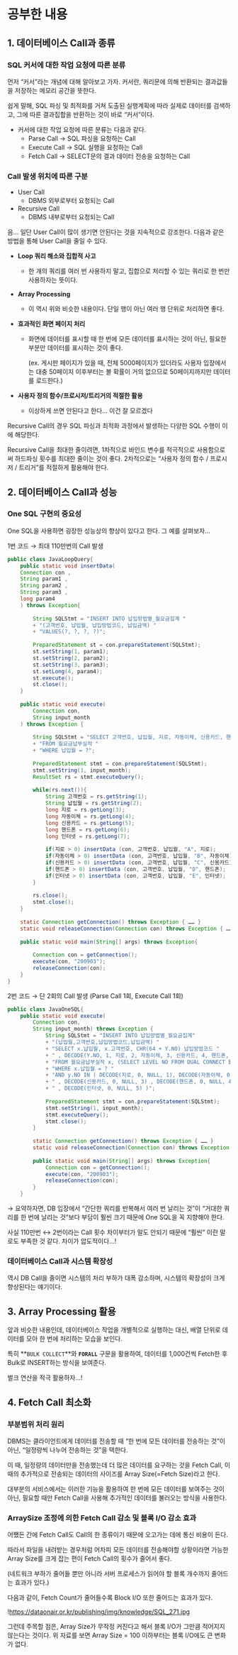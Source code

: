 # 공부한 내용

## 1. 데이터베이스 Call과 종류

### SQL 커서에 대한 작업 요청에 따른 분류

먼저 “커서”라는 개념에 대해 알아보고 가자. 커서란, 쿼리문에 의해 반환되는 결과값들을 저장하는 메모리 공간을 뜻한다.

쉽게 말해, SQL 파싱 및 최적화를 거쳐 도출된 실행계획에 따라 실제로 데이터를 검색하고, 그에 따른 결과집합을 반환하는 것이 바로 “커서”이다.

- 커서에 대한 작업 요청에 따른 분류는 다음과 같다.
  - Parse Call → SQL 파싱을 요청하는 Call
  - Execute Call → SQL 실행을 요청하는 Call
  - Fetch Call → SELECT문의 결과 데이터 전송을 요청하는 Call

### Call 발생 위치에 따른 구분

- User Call
  - DBMS 외부로부터 요청되는 Call
- Recursive Call
  - DBMS 내부로부터 요청되는 Call

음… 일단 User Call이 많이 생기면 안된다는 것을 지속적으로 강조한다. 다음과 같은 방법을 통해 User Call을 줄일 수 있다.

- **Loop 쿼리 해소와 집합적 사고**
  - 한 개의 쿼리를 여러 번 사용하지 말고, 집합으로 처리할 수 있는 쿼리로 한 번만 사용하자는 뜻이다.
- **Array Processing**
  - 이 역시 위와 비슷한 내용이다. 단일 행이 아닌 여러 행 단위로 처리하면 좋다.
- **효과적인 화면 페이지 처리**
  - 화면에 데이터를 표시할 때 한 번에 모든 데이터를 표시하는 것이 아닌, 필요한 부분만 데이터를 표시하는 것이 좋다.

    (ex. 게시판 페이지가 있을 때, 전체 5000페이지가 있더라도 사용자 입장에서는 대충 50페이지 이후부터는 볼 확률이 거의 없으므로 50페이지까지만 데이터를 로드한다.)

- **사용자 정의 함수/프로시저/트리거의 적절한 활용**
  - 이상하게 쓰면 안된다고 한다… 이건 잘 모르겠다

Recursive Call의 경우 SQL 파싱과 최적화 과정에서 발생하는 다양한 SQL 수행이 이에 해당한다.

Recursive Call을 최대한 줄이려면, 1차적으로 바인드 변수를 적극적으로 사용함으로써 하드파싱 횟수를 최대한 줄이는 것이 좋다. 2차적으로는 “사용자 정의 함수 / 프로시저 / 트리거”를 적절하게 활용해야 한다.

## 2. 데이터베이스 Call과 성능

### One SQL 구현의 중요성

One SQL을 사용하면 굉장한 성능상의 향상이 있다고 한다. 그 예를 살펴보자…

1번 코드 → 최대 110만번의 Call 발생

```java
public class JavaLoopQuery{ 
	public static void insertData(
	Connection con , 
	String param1 , 
	String param2 , 
	String param3 , 
	long param4
	) throws Exception{ 
	
		String SQLStmt = "INSERT INTO 납입방법별_월요금집계 " 
		+ "(고객번호, 납입월, 납입방법코드, 납입금액) " 
		+ "VALUES(?, ?, ?, ?)"; 
		
		PreparedStatement st = con.prepareStatement(SQLStmt); 
		st.setString(1, param1); 
		st.setString(2, param2); 
		st.setString(3, param3); 
		st.setLong(4, param4); 
		st.execute(); 
		st.close(); 
	} 
	
	public static void execute(
		Connection con, 
		String input_month
	) throws Exception { 
	
		String SQLStmt = "SELECT 고객번호, 납입월, 지로, 자동이체, 신용카드, 핸드폰, 인터넷 " 
		+ "FROM 월요금납부실적 " 
		+ "WHERE 납입월 = ?"; 
		
		PreparedStatement stmt = con.prepareStatement(SQLStmt); 
		stmt.setString(1, input_month); 
		ResultSet rs = stmt.executeQuery(); 
		
		while(rs.next()){ 
			String 고객번호 = rs.getString(1); 
			String 납입월 = rs.getString(2); 
			long 지로 = rs.getLong(3); 
			long 자동이체 = rs.getLong(4); 
			long 신용카드 = rs.getLong(5); 
			long 핸드폰 = rs.getLong(6); 
			long 인터넷 = rs.getLong(7); 
			
			if(지로 > 0) insertData (con, 고객번호, 납입월, "A", 지로); 
			if(자동이체 > 0) insertData (con, 고객번호, 납입월, "B", 자동이체); 
			if(신용카드 > 0) insertData (con, 고객번호, 납입월, "C", 신용카드); 
			if(핸드폰 > 0) insertData (con, 고객번호, 납입월, "D", 핸드폰); 
			if(인터넷 > 0) insertData (con, 고객번호, 납입월, "E", 인터넷); 
		} 
		
		rs.close(); 
		stmt.close(); 
	} 
	
	static Connection getConnection() throws Exception { …… } 
	static void releaseConnection(Connection con) throws Exception { …… } 
	
	public static void main(String[] args) throws Exception{ 
	
		Connection con = getConnection(); 
		execute(con, "200903"); 
		releaseConnection(con); 
	} 
}
```

2번 코드 → 단 2회의 Call 발생 (Parse Call 1회, Execute Call 1회)

```java
public class JavaOneSQL{ 
	public static void execute(
		Connection con, 
		String input_month) throws Exception { 
			String SQLStmt = "INSERT INTO 납입방법별_월요금집계" 
			+ "(납입월,고객번호,납입방법코드,납입금액) " 
			+ "SELECT x.납입월, x.고객번호, CHR(64 + Y.NO) 납입방법코드 " 
			+ " , DECODE(Y.NO, 1, 지로, 2, 자동이체, 3, 신용카드, 4, 핸드폰, 5, 인터넷) " 
			+ "FROM 월요금납부실적 x, (SELECT LEVEL NO FROM DUAL CONNECT BY LEVEL <= 5) y " 
			+ "WHERE x.납입월 = ? " 
			+ "AND y.NO IN ( DECODE(지로, 0, NULL, 1), DECODE(자동이체, 0, NULL, 2) " 
			+ " , DECODE(신용카드, 0, NULL, 3) , DECODE(핸드폰, 0, NULL, 4) " 
			+ " , DECODE(인터넷, 0, NULL, 5) )"; 
			
			PreparedStatement stmt = con.prepareStatement(SQLStmt); 
			stmt.setString(1, input_month); 
			stmt.executeQuery(); 
			stmt.close(); 
		} 
		
		static Connection getConnection() throws Exception { …… } 
		static void releaseConnection(Connection con) throws Exception { …… } 
		
		public static void main(String[] args) throws Exception{ 
			Connection con = getConnection(); 
			execute(con, "200903"); 
			releaseConnection(con); 
		} 
	}
```

→ 요약하자면, DB 입장에서 “간단한 쿼리를 반복해서 여러 번 날리는 것”이 “거대한 쿼리를 한 번에 날리는 것”보다 부담이 훨씬 크기 때문에 One SQL을 꼭 지향해야 한다.

사실 110만번 ↔ 2번이라는 Call 횟수 차이부터가 말도 안되기 때문에 “훨씬” 이란 말로도 부족한 것 같다. 차이가 압도적이다…!

### 데이터베이스 Call과 시스템 확장성

역시 DB Call을 줄이면 시스템의 처리 부하가 대폭 감소하며, 시스템의 확장성이 크게 향상된다는 얘기이다.

## 3. Array Processing 활용

앞과 비슷한 내용인데, 데이터베이스 작업을 개별적으로 실행하는 대신, 배열 단위로 데이터를 모아 한 번에 처리하는 모습을 보인다.

특히 **`BULK COLLECT`**와 **`FORALL`** 구문을 활용하여, 데이터를 1,000건씩 Fetch한 후 Bulk로 INSERT하는 방식을 보여준다.

벌크 연산을 적극 활용하자…!

## 4. Fetch Call 최소화

### 부분범위 처리 원리

DBMS는 클라이언트에게 데이터를 전송할 때 “한 번에 모든 데이터를 전송하는 것”이 아닌, “일정량씩 나누어 전송하는 것”을 택한다.

이 때, 일정량의 데이터만을 전송했는데 더 많은 데이터를 요구하는 것을 Fetch Call, 이 때의 추가적으로 전송되는 데이터의 사이즈를 Array Size(=Fetch Size)라고 한다.

대부분의 서비스에서는 이러한 기능을 활용하여 한 번에 모든 데이터를 보여주는 것이 아닌, 필요할 때만 Fetch Call을 사용해 추가적인 데이터를 불러오는 방식을 사용한다.

### **ArraySize 조정에 의한 Fetch Call 감소 및 블록 I/O 감소 효과**

어쨌든 간에 Fetch Call도 Call의 한 종류이기 때문에 오고가는 데에 통신 비용이 든다.

따라서 파일을 내려받는 경우처럼 어차피 모든 데이터를 전송해야할 상황이라면 가능한 Array Size를 크게 잡는 편이 Fetch Call의 횟수가 줄어서 좋다.

(네트워크 부하가 줄어들 뿐만 아니라 서버 프로세스가 읽어야 할 블록 개수까지 줄어드는 효과가 있다.)

다음과 같이, Fetch Count가 줄어들수록 Block I/O 또한 줄어드는 효과가 있다.

!https://dataonair.or.kr/publishing/img/knowledge/SQL_271.jpg

그런데 주목할 점은, Array Size가 무작정 커진다고 해서 블록 I/O가 그만큼 적어지지 않는다는 것이다. 위 자료를 보면 Array Size = 100 이하부터는 블록 I/O에도 큰 변화가 없다.









